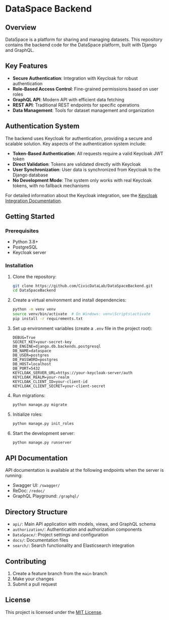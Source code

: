 # DataSpace Backend

## Overview

DataSpace is a platform for sharing and managing datasets. This repository contains the backend code for the DataSpace platform, built with Django and GraphQL.

## Key Features

- **Secure Authentication**: Integration with Keycloak for robust authentication
- **Role-Based Access Control**: Fine-grained permissions based on user roles
- **GraphQL API**: Modern API with efficient data fetching
- **REST API**: Traditional REST endpoints for specific operations
- **Data Management**: Tools for dataset management and organization

## Authentication System

The backend uses Keycloak for authentication, providing a secure and scalable solution. Key aspects of the authentication system include:

- **Token-Based Authentication**: All requests require a valid Keycloak JWT token
- **Direct Validation**: Tokens are validated directly with Keycloak
- **User Synchronization**: User data is synchronized from Keycloak to the Django database
- **No Development Mode**: The system only works with real Keycloak tokens, with no fallback mechanisms

For detailed information about the Keycloak integration, see the [Keycloak Integration Documentation](docs/keycloak_integration.md).

## Getting Started

### Prerequisites

- Python 3.8+
- PostgreSQL
- Keycloak server

### Installation

1. Clone the repository:
   ```bash
   git clone https://github.com/CivicDataLab/DataSpaceBackend.git
   cd DataSpaceBackend
   ```

2. Create a virtual environment and install dependencies:
   ```bash
   python -m venv venv
   source venv/bin/activate  # On Windows: venv\Scripts\activate
   pip install -r requirements.txt
   ```

3. Set up environment variables (create a `.env` file in the project root):
   ```
   DEBUG=True
   SECRET_KEY=your-secret-key
   DB_ENGINE=django.db.backends.postgresql
   DB_NAME=dataspace
   DB_USER=postgres
   DB_PASSWORD=postgres
   DB_HOST=localhost
   DB_PORT=5432
   KEYCLOAK_SERVER_URL=https://your-keycloak-server/auth
   KEYCLOAK_REALM=your-realm
   KEYCLOAK_CLIENT_ID=your-client-id
   KEYCLOAK_CLIENT_SECRET=your-client-secret
   ```

4. Run migrations:
   ```bash
   python manage.py migrate
   ```

5. Initialize roles:
   ```bash
   python manage.py init_roles
   ```

6. Start the development server:
   ```bash
   python manage.py runserver
   ```

## API Documentation

API documentation is available at the following endpoints when the server is running:

- Swagger UI: `/swagger/`
- ReDoc: `/redoc/`
- GraphQL Playground: `/graphql/`

## Directory Structure

- `api/`: Main API application with models, views, and GraphQL schema
- `authorization/`: Authentication and authorization components
- `DataSpace/`: Project settings and configuration
- `docs/`: Documentation files
- `search/`: Search functionality and Elasticsearch integration

## Contributing

1. Create a feature branch from the `main` branch
2. Make your changes
3. Submit a pull request

## License

This project is licensed under the [MIT License](LICENSE).
